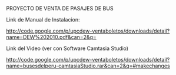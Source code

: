 PROYECTO DE VENTA DE PASAJES DE BUS

Link de Manual de Instalacion:

http://code.google.com/p/upcdew-ventaboletos/downloads/detail?name=DEW%202010.pdf&can=2&q=

Link del Video (ver con Software Camtasia Studio)

http://code.google.com/p/upcdew-ventaboletos/downloads/detail?name=busesdelperu-camtasiaStudio.rar&can=2&q=#makechanges